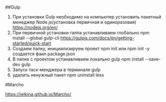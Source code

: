 ##Gulp
1. При установки Gulp необходимо на компьютер установить пакетный менеджер Node.js(установка первичная и единоразовая) https://nodejs.org/en/
2. При первичной установки галпа устанавливаем глобально 
npm install --global gulp-cli 
https://gulpjs.com/docs/en/getting-started/quick-start
3. Создаем папку, инициализируем проект 
npm init или npm init -y
создается фаил package.json 
4. В папке с проектом устанавливаем локально gulp 
npm install --save-dev gulp
5. Запуск таск-менджера в терминале 
gulp
6. удалить ненужный пакет 
npm uninstall less

#Marcho

https://ielkina.github.io/Marcho/